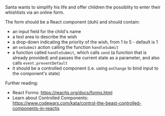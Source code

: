 Santa wants to simplify his life and offer children the possiblity to enter their whishlists via an online form.

The form should be a React component (duh) and should contain:
 - an input field for the child's name
 - a text area to describe the wish
 - a drop-down indicating the priority of the wish, from 1 to 5 - default is 1
 - an `onSubmit` action calling the function `handleSubmit`
 - a function called `handleSubmit`, which calls `send` (a function that is already provided) and passes the current state as a parameter, and also calls `event.preventDefault`
 - it should be a controlled component (i.e. using `onChange` to bind input to the component's state)

Further reading:
 - React Forms: https://reactjs.org/docs/forms.html
 - Learn about Controlled Components: https://www.codewars.com/kata/control-the-beast-controlled-components-in-reactjs
 
